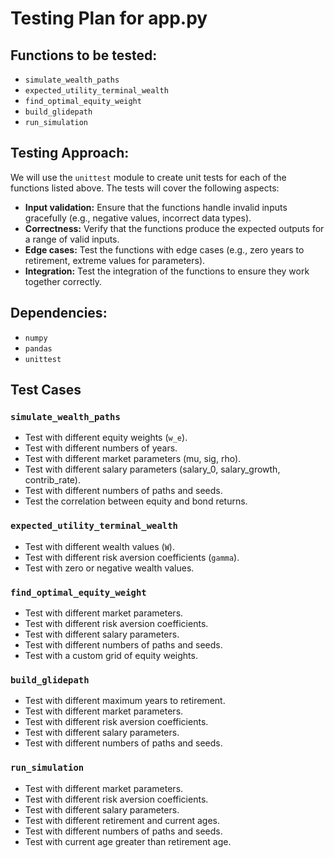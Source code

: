 # Testing Plan for app.py

## Functions to be tested:

*   `simulate_wealth_paths`
*   `expected_utility_terminal_wealth`
*   `find_optimal_equity_weight`
*   `build_glidepath`
*   `run_simulation`

## Testing Approach:

We will use the `unittest` module to create unit tests for each of the functions listed above. The tests will cover the following aspects:

*   **Input validation:** Ensure that the functions handle invalid inputs gracefully (e.g., negative values, incorrect data types).
*   **Correctness:** Verify that the functions produce the expected outputs for a range of valid inputs.
*   **Edge cases:** Test the functions with edge cases (e.g., zero years to retirement, extreme values for parameters).
*   **Integration:** Test the integration of the functions to ensure they work together correctly.

## Dependencies:

*   `numpy`
*   `pandas`
*   `unittest`

## Test Cases

### `simulate_wealth_paths`
*   Test with different equity weights (`w_e`).
*   Test with different numbers of years.
*   Test with different market parameters (mu, sig, rho).
*   Test with different salary parameters (salary\_0, salary\_growth, contrib\_rate).
*   Test with different numbers of paths and seeds.
*   Test the correlation between equity and bond returns.

### `expected_utility_terminal_wealth`
*   Test with different wealth values (`W`).
*   Test with different risk aversion coefficients (`gamma`).
*   Test with zero or negative wealth values.

### `find_optimal_equity_weight`
*   Test with different market parameters.
*   Test with different risk aversion coefficients.
*   Test with different salary parameters.
*   Test with different numbers of paths and seeds.
*   Test with a custom grid of equity weights.

### `build_glidepath`
*   Test with different maximum years to retirement.
*   Test with different market parameters.
*   Test with different risk aversion coefficients.
*   Test with different salary parameters.
*   Test with different numbers of paths and seeds.

### `run_simulation`
*   Test with different market parameters.
*   Test with different risk aversion coefficients.
*   Test with different salary parameters.
*   Test with different retirement and current ages.
*   Test with different numbers of paths and seeds.
*   Test with current age greater than retirement age.
